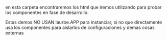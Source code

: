 en esta carpeta encontraremos los html que iremos utilizando para probar los componentes
en fase de desarrollo.

Estas demos NO USAN laurbe.APP para instanciar, si no que directamente usa los componentes para aislarlos de configuraciones y demas cosas externas